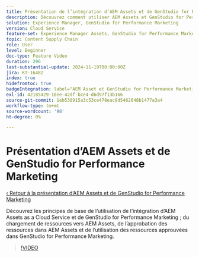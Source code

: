 ```yaml
---
title: Présentation de l’intégration d’AEM Assets et de GenStudio for Performance Marketing
description: Découvrez comment utiliser AEM Assets et GenStudio for Performance Marketing, du chargement et de l’approbation de ressources dans AEM à l’utilisation de ressources dans GenStudio for Performance Marketing.
solution: Experience Manager, GenStudio for Performance Marketing
version: Cloud Service
feature-set: Experience Manager Assets, GenStudio for Performance Marketing
topic: Content Supply Chain
role: User
level: Beginner
doc-type: Feature Video
duration: 296
last-substantial-update: 2024-11-19T00:00:00Z
jira: KT-16482
index: true
hidefromtoc: true
badgeIntegration: label="AEM Asset et GenStudio for Performance Marketing" type="positive"
exl-id: 42185429-16ee-42df-bce4-d6d97f13b166
source-git-commit: 1eb538915a3c53ce478eac8d5462648b1477a3a4
workflow-type: tm+mt
source-wordcount: '98'
ht-degree: 0%

---
```


# Présentation d’AEM Assets et de GenStudio for Performance Marketing

[‹ Retour à la présentation d’AEM Assets et de GenStudio for Performance Marketing](./overview.md)

Découvrez les principes de base de l’utilisation de l’intégration d’AEM Assets as a Cloud Service et de GenStudio for Performance Marketing ; du chargement de ressources vers AEM Assets, de l’approbation des ressources dans AEM Assets et de l’utilisation des ressources approuvées dans GenStudio for Performance Marketing.

>[!VIDEO](https://video.tv.adobe.com/v/3439264/?learn=on&enablevpops)
